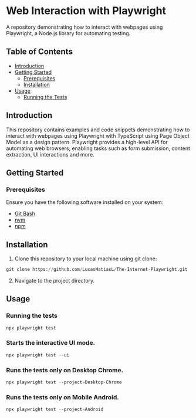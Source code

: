 # Web Interaction with Playwright
A repository demonstrating how to interact with webpages using Playwright, a Node.js library for automating testing.

## Table of Contents
- [Introduction](#introduction)
- [Getting Started](#getting-started)
  - [Prerequisites](#prerequisites)
  - [Installation](#installation)
- [Usage](#usage)
  - [Running the Tests](#running-the-tests)


## Introduction

This repository contains examples and code snippets demonstrating how to interact with webpages using Playwright with TypeScript using Page Object
Model as a design pattern.
Playwright provides a high-level API for automating web browsers, enabling tasks such as form submission, content extraction, UI interactions and more.

## Getting Started
### Prerequisites

Ensure you have the following software installed on your system:
- [Git Bash](https://git-scm.com/downloads)
- [nvm](https://github.com/nvm-sh/nvm?tab=readme-ov-file#installing-and-updating)
- [npm](https://docs.npmjs.com/downloading-and-installing-node-js-and-npm)

## Installation
1. Clone this repository to your local machine using git clone:
```python
git clone https://github.com/LucasMatiasL/The-Internet-Playwright.git
```

2. Navigate to the project directory.

## Usage
### Running the tests
```python
npx playwright test
```

### Starts the interactive UI mode.
```python
npx playwright test --ui
```

### Runs the tests only on Desktop Chrome.
```python
npx playwright test --project=Desktop-Chrome
```

### Runs the tests only on Mobile Android.
```python
npx playwright test --project=Android
```


